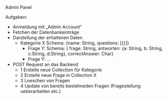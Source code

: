 Admin Panel

Aufgaben:

- Anmeldung mit „Admin Account“
- Fetchen der Datenbankeinträge
- Darstellung der erhaltenen Daten
  - Kategorie X Schema: {name: String, questions: [{}]}
    - Frage Y: Schema: { frage: String, antworten: {a: String, b: String, c:String, d:String}, correctAnswer: Char}
    - Frage Y: ...
- POST Request an das Backend
  - 1 Erstelle neue Collection für Kategorie
  - 2 Erstelle neue Frage in Collection X
  - 3 Loeschen von Fragen
  - 4 Update von bereits bestehneden Fragen (Fragestellung ueberarbeiten etc.)
